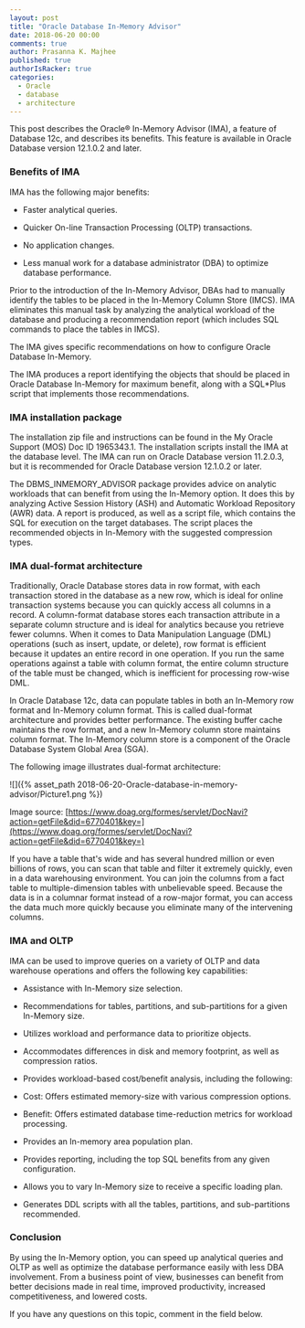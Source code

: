 ```yaml
---
layout: post
title: "Oracle Database In-Memory Advisor"
date: 2018-06-20 00:00
comments: true
author: Prasanna K. Majhee
published: true
authorIsRacker: true
categories:
  - Oracle
  - database
  - architecture
---
```


This post describes the Oracle&reg; In-Memory Advisor (IMA), a feature of
Database 12c, and describes its benefits. This feature is available in Oracle
Database version 12.1.0.2 and later.

<!-- more -->

### Benefits of IMA

IMA has the following major benefits:

-	Faster analytical queries.

-	Quicker On-line Transaction Processing (OLTP) transactions.

-	No application changes.

-	Less manual work for a database administrator (DBA) to optimize database
   performance.

Prior to the introduction of the In-Memory Advisor, DBAs had to manually
identify the tables to be placed in the In-Memory Column Store (IMCS). IMA
eliminates this manual task by analyzing the analytical workload of the database
and producing a recommendation report (which includes SQL commands to place the
tables in IMCS).

The IMA gives specific recommendations on how to configure Oracle Database In-Memory.

The IMA produces a report identifying the objects that should be placed in
Oracle Database In-Memory for maximum benefit, along with a SQL*Plus script
that implements those recommendations.

### IMA installation package

The installation zip file and instructions can be found in the My Oracle Support
(MOS) Doc ID 1965343.1. The installation scripts install the IMA at the
database level. The IMA can run on Oracle Database version 11.2.0.3, but it is
recommended for Oracle Database version 12.1.0.2 or later.

The DBMS\_INMEMORY\_ADVISOR package provides advice on analytic workloads that
can benefit from using the In-Memory option.  It does this by analyzing Active
Session History (ASH) and Automatic Workload Repository (AWR) data. A report is
produced, as well as a script file, which contains the SQL for execution on the
target databases. The script places the recommended objects in In-Memory with
the suggested compression types.


### IMA dual-format architecture

Traditionally, Oracle Database stores data in row format, with each transaction
stored in the database as a new row, which is ideal for online transaction
systems because you can quickly access all columns in a record. A column-format
database stores each transaction attribute in a separate column structure and is
ideal for analytics because you retrieve fewer columns. When it comes to Data
Manipulation Language (DML) operations (such as insert, update, or delete),
row format is efficient because it updates an entire record in one operation. If
you run the same operations against a table with column format, the entire column
structure of the table must be changed, which is inefficient for processing
row-wise DML.

In Oracle Database 12c, data can populate tables in both an In-Memory row format
and In-Memory column format. This is called dual-format architecture and provides
better performance. The existing buffer cache maintains the row format, and a
new In-Memory column store maintains column format. The In-Memory column store
is a component of the Oracle Database System Global Area (SGA).

The following image illustrates dual-format architecture:

![]({% asset_path 2018-06-20-Oracle-database-in-memory-advisor/Picture1.png %})

Image source: [https://www.doag.org/formes/servlet/DocNavi?action=getFile&did=6770401&key=](https://www.doag.org/formes/servlet/DocNavi?action=getFile&did=6770401&key=)

If you have a table that's wide and has several hundred million or even
billions of rows, you can scan that table and filter it extremely quickly, even
in a data warehousing environment.  You can join the columns from a fact table
to multiple-dimension tables with unbelievable speed. Because the data is in a
columnar format instead of a row-major format, you can access the data much
more quickly because you eliminate many of the intervening columns.

### IMA and  OLTP

IMA can be used to improve queries on a variety of OLTP and data warehouse
operations and offers the following key capabilities:

-	Assistance with In-Memory size selection.

-	Recommendations for tables, partitions, and sub-partitions for a given
   In-Memory size.

-	Utilizes workload and performance data to prioritize objects.

-	Accommodates differences in disk and memory footprint, as well as compression
   ratios.

-	Provides workload-based cost/benefit analysis, including the following:

   - Cost: Offers estimated memory-size with various compression options.

   - Benefit: Offers estimated database time-reduction metrics for workload
     processing.

-  Provides an In-memory area population plan.

-  Provides reporting, including the top SQL benefits from any given configuration.

-  Allows you to vary In-Memory size to receive a specific loading plan.

-  Generates DDL scripts with all the tables, partitions, and sub-partitions
   recommended.

### Conclusion

By using the In-Memory option, you can speed up analytical queries and OLTP
as well as optimize the database performance easily with less DBA
involvement. From a business point of view, businesses can benefit from better
decisions made in real time, improved productivity, increased competitiveness,
and lowered costs.

If you have any questions on this topic, comment in the field below.

